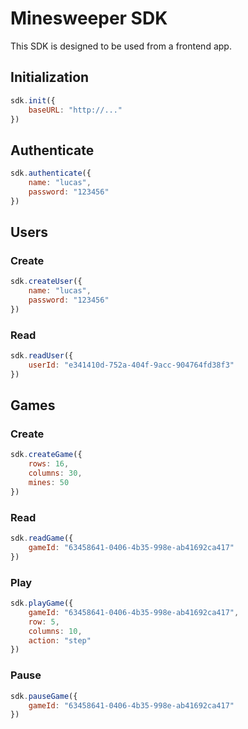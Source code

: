 # Minesweeper SDK

This SDK is designed to be used from a frontend app.

## Initialization

```javascript
sdk.init({
	baseURL: "http://..."
})
```

## Authenticate

```javascript
sdk.authenticate({
	name: "lucas",
	password: "123456"
})
```

## Users

### Create

```javascript
sdk.createUser({
	name: "lucas",
	password: "123456"
})
```

### Read

```javascript
sdk.readUser({
	userId: "e341410d-752a-404f-9acc-904764fd38f3"
})
```

## Games

### Create

```javascript
sdk.createGame({
	rows: 16,
	columns: 30,
	mines: 50
})
```

### Read

```javascript
sdk.readGame({
	gameId: "63458641-0406-4b35-998e-ab41692ca417"
})
```

### Play

```javascript
sdk.playGame({
	gameId: "63458641-0406-4b35-998e-ab41692ca417",
	row: 5,
	columns: 10,
	action: "step"
})
```

### Pause

```javascript
sdk.pauseGame({
	gameId: "63458641-0406-4b35-998e-ab41692ca417"
})
```